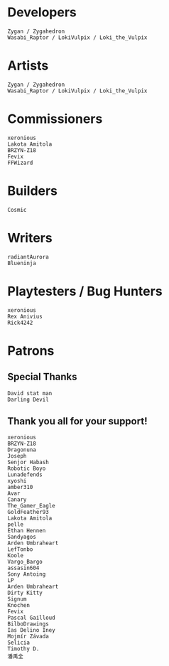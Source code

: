 # Developers
	Zygan / Zygahedron
	Wasabi_Raptor / LokiVulpix / Loki_the_Vulpix

# Artists
	Zygan / Zygahedron
	Wasabi_Raptor / LokiVulpix / Loki_the_Vulpix

# Commissioners
	xeronious
	Lakota Amitola
	BRZYN-Z18
	Fevix
	FFWizard

# Builders
	Cosmic

# Writers
	radiantAurora
	Blueninja

# Playtesters / Bug Hunters
	xeronious
	Rex Anivius
	Rick4242

# Patrons
## Special Thanks
	David stat man
	Darling Devil
## Thank you all for your support!
	xeronious
	BRZYN-Z18
	Dragonuna
	Joseph
	Senjor Habash
	Robotic Boyo
	Lunadefends
	xyoshi
	amber310
	Avar
	Canary
	The_Gamer_Eagle
	GoldFeather93
	Lakota Amitola
	pelle
	Ethan Hennen
	Sandyagos
	Arden Umbraheart
	LefTonbo
	Koole
	Vargo_Bargo
	assasin604
	Sony Antoing
	LP
	Arden Umbraheart
	Dirty Kitty
	Signum
	Knochen
	Fevix
	Pascal Gailloud
	BilboDrawings
	Ias Delino Iney
	Mojmír Závada
	Selicia
	Timothy D.
	潘禹全
